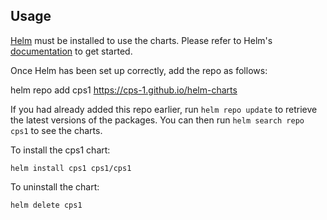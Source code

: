 ## Usage

[Helm](https://helm.sh) must be installed to use the charts.  Please refer to
Helm's [documentation](https://helm.sh/docs) to get started.

Once Helm has been set up correctly, add the repo as follows:

  helm repo add cps1 https://cps-1.github.io/helm-charts

If you had already added this repo earlier, run `helm repo update` to retrieve
the latest versions of the packages.  You can then run `helm search repo
cps1` to see the charts.

To install the cps1 chart:

    helm install cps1 cps1/cps1

To uninstall the chart:

    helm delete cps1
